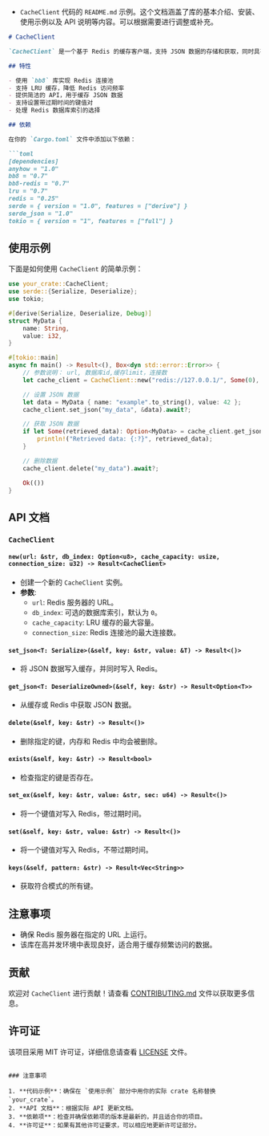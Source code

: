 - `CacheClient` 代码的 `README.md` 示例。这个文档涵盖了库的基本介绍、安装、使用示例以及 API 说明等内容。可以根据需要进行调整或补充。

```markdown
# CacheClient

`CacheClient` 是一个基于 Redis 的缓存客户端，支持 JSON 数据的存储和获取，同时具有内存中的 LRU 缓存机制，以提高读取性能。

## 特性

- 使用 `bb8` 库实现 Redis 连接池
- 支持 LRU 缓存，降低 Redis 访问频率
- 提供简洁的 API，用于缓存 JSON 数据
- 支持设置带过期时间的键值对
- 处理 Redis 数据库索引的选择

## 依赖

在你的 `Cargo.toml` 文件中添加以下依赖：

```toml
[dependencies]
anyhow = "1.0"
bb8 = "0.7"
bb8-redis = "0.7"
lru = "0.7"
redis = "0.25"
serde = { version = "1.0", features = ["derive"] }
serde_json = "1.0"
tokio = { version = "1", features = ["full"] }
```

## 使用示例

下面是如何使用 `CacheClient` 的简单示例：

```rust
use your_crate::CacheClient;
use serde::{Serialize, Deserialize};
use tokio;

#[derive(Serialize, Deserialize, Debug)]
struct MyData {
    name: String,
    value: i32,
}

#[tokio::main]
async fn main() -> Result<(), Box<dyn std::error::Error>> {
    // 参数说明： url, 数据库id,缓存limit，连接数
    let cache_client = CacheClient::new("redis://127.0.0.1/", Some(0), 100, 10).await?;

    // 设置 JSON 数据
    let data = MyData { name: "example".to_string(), value: 42 };
    cache_client.set_json("my_data", &data).await?;

    // 获取 JSON 数据
    if let Some(retrieved_data): Option<MyData> = cache_client.get_json("my_data").await? {
        println!("Retrieved data: {:?}", retrieved_data);
    }

    // 删除数据
    cache_client.delete("my_data").await?;

    Ok(())
}
```

## API 文档

### `CacheClient`

#### `new(url: &str, db_index: Option<u8>, cache_capacity: usize, connection_size: u32) -> Result<CacheClient>`

- 创建一个新的 `CacheClient` 实例。
- **参数**:
  - `url`: Redis 服务器的 URL。
  - `db_index`: 可选的数据库索引，默认为 `0`。
  - `cache_capacity`: LRU 缓存的最大容量。
  - `connection_size`: Redis 连接池的最大连接数。

#### `set_json<T: Serialize>(&self, key: &str, value: &T) -> Result<()>`

- 将 JSON 数据写入缓存，并同时写入 Redis。

#### `get_json<T: DeserializeOwned>(&self, key: &str) -> Result<Option<T>>`

- 从缓存或 Redis 中获取 JSON 数据。

#### `delete(&self, key: &str) -> Result<()>`

- 删除指定的键，内存和 Redis 中均会被删除。

#### `exists(&self, key: &str) -> Result<bool>`

- 检查指定的键是否存在。

#### `set_ex(&self, key: &str, value: &str, sec: u64) -> Result<()>`

- 将一个键值对写入 Redis，带过期时间。

#### `set(&self, key: &str, value: &str) -> Result<()>`

- 将一个键值对写入 Redis，不带过期时间。

#### `keys(&self, pattern: &str) -> Result<Vec<String>>`

- 获取符合模式的所有键。

## 注意事项

- 确保 Redis 服务器在指定的 URL 上运行。
- 该库在高并发环境中表现良好，适合用于缓存频繁访问的数据。

## 贡献

欢迎对 `CacheClient` 进行贡献！请查看 [CONTRIBUTING.md](./CONTRIBUTING.md) 文件以获取更多信息。

## 许可证

该项目采用 MIT 许可证，详细信息请查看 [LICENSE](./LICENSE) 文件。
```

### 注意事项

1. **代码示例**：确保在 `使用示例` 部分中用你的实际 crate 名称替换 `your_crate`。
2. **API 文档**：根据实际 API 更新文档。
3. **依赖项**：检查并确保依赖项的版本是最新的，并且适合你的项目。
4. **许可证**：如果有其他许可证要求，可以相应地更新许可证部分。


